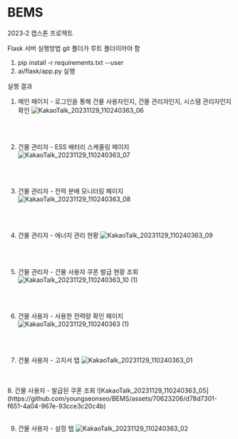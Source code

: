 # BEMS
2023-2 캡스톤 프로젝트


Flask 서버 실행방법
git 폴더가 루트 폴더이어야 함

1. pip install -r requirements.txt --user
2. ai/flask/app.py 실행 


실행 결과

1. 메인 페이지 - 로그인을 통해 건물 사용자인지, 건물 관리자인지, 시스템 관리자인지 확인
![KakaoTalk_20231129_110240363_06](https://github.com/youngseonseo/BEMS/assets/70623206/4882afe3-6ec5-4bbb-b0d3-1ae5c67e8c6a)

<br/>
<br/>

2. 건물 관리자 - ESS 배터리 스케줄링 페이지
![KakaoTalk_20231129_110240363_07](https://github.com/youngseonseo/BEMS/assets/70623206/c71f190a-d6a5-4f05-9fd6-033611806627)

<br/>
<br/>

3. 건물 관리자 - 전력 분배 모니터링 페이지
![KakaoTalk_20231129_110240363_08](https://github.com/youngseonseo/BEMS/assets/70623206/5a6cb444-1ead-4e05-901b-5087b7863b45)

<br/>
<br/>

4. 건물 관리자 - 에너지 관리 현황
![KakaoTalk_20231129_110240363_09](https://github.com/youngseonseo/BEMS/assets/70623206/c5b98d42-5db4-442f-afde-f361676f236b)

<br/>
<br/>

5. 건물 관리자 - 건물 사용자 쿠폰 발급 현황 조회
![KakaoTalk_20231129_110240363_10 (1)](https://github.com/youngseonseo/BEMS/assets/70623206/0a48d62e-5a3f-462a-ada7-953d23f671bd)

<br/>
<br/>

6. 건물 사용자 - 사용한 전력량 확인 페이지
![KakaoTalk_20231129_110240363 (1)](https://github.com/youngseonseo/BEMS/assets/70623206/e0a6c190-c0c6-4249-a08b-ec48dc686008)

<br/>
<br/>

7. 건물 사용자 - 고지서 탭
![KakaoTalk_20231129_110240363_01](https://github.com/youngseonseo/BEMS/assets/70623206/4c5c60e6-ea94-4b39-bf62-8056dca81f79)

<br/>
<br/>
8. 건물 사용자 - 발급된 쿠폰 조회
![KakaoTalk_20231129_110240363_05](https://github.com/youngseonseo/BEMS/assets/70623206/d78d7301-f651-4a04-967e-93cce3c20c4b)

<br/>
<br/>


9. 건물 사용자 - 설정 탭
![KakaoTalk_20231129_110240363_02](https://github.com/youngseonseo/BEMS/assets/70623206/2a97e056-7c1e-4086-aeab-b18d7825042c)

<br/>
<br/>
    
